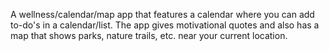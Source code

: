 A wellness/calendar/map app that features a calendar where you can add to-do's in a calendar/list. The app gives motivational quotes and also has a map that shows parks, nature trails, etc. near your current location.

